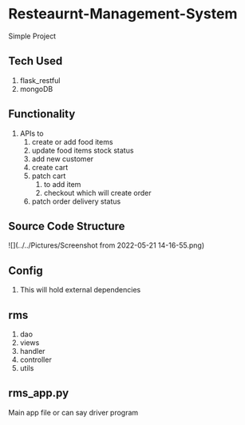 # Resteaurnt-Management-System
Simple Project

## Tech Used
1. flask_restful
2. mongoDB

## Functionality
1. APIs to 
   1. create or add food items
   2. update food items stock status
   3. add new customer
   4. create cart
   5. patch cart 
      1. to add item 
      2. checkout which will create order
   6. patch order delivery status

## Source Code Structure
![](../../Pictures/Screenshot from 2022-05-21 14-16-55.png)

Config
----------
1. This will hold external dependencies


rms
---------
1. dao
2. views
3. handler
4. controller
5. utils

rms_app.py
--------
Main app file or can say driver program
